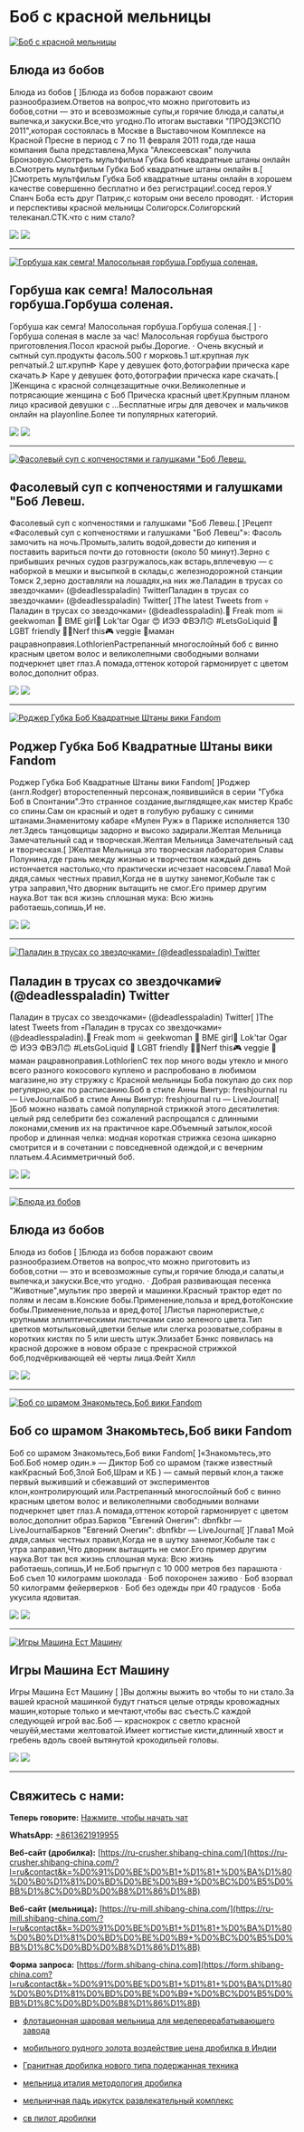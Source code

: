 # Боб с красной мельницы

<a href="https://swt.shibang-china.com/?l=ru&img&k=%D0%91%D0%BE%D0%B1+%D1%81+%D0%BA%D1%80%D0%B0%D1%81%D0%BD%D0%BE%D0%B9+%D0%BC%D0%B5%D0%BB%D1%8C%D0%BD%D0%B8%D1%86%D1%8B" target="_blank">![Боб с красной мельницы](http://static.shibang-china.com/all-800x300/450.jpg)</a>

## Блюда из бобов
Блюда из бобов [ ]Блюда из бобов поражают своим разнообразием.Ответов на вопрос,что можно приготовить из бобов,сотни — это и всевозможные супы,и горячие блюда,и салаты,и выпечка,и закуски.Все,что угодно.По итогам выставки &quot;ПРОДЭКСПО 2011&quot;,которая состоялась в Москве в Выставочном Комплексе на Красной Пресне в период с 7 по 11 февраля 2011 года,где наша компания была представлена,Мука &quot;Алексеевская&quot; получила Бронзовую.Смотреть мультфильм Губка Боб квадратные штаны онлайн в.Смотреть мультфильм Губка Боб квадратные штаны онлайн в.[ ]Смотреть мультфильм Губка Боб квадратные штаны онлайн в хорошем качестве совершенно бесплатно и без регистрации!.сосед героя.У Спанч Боба есть друг Патрик,с которым они весело проводят.&nbsp;&#0183;&#32;История и перспективы красной мельницы Солигорск.Солигорский телеканал.СТК.что с ним стало?


<a href="https://whatsapp.shibangsoft.com/WhatsApp.php" target="_blank" title="WhatsApp">![](http://static.shibang-china.com/icon/whatsapp.png)</a> <a href="https://swt.shibang-china.com/?l=ru&icon&k=%D0%91%D0%BE%D0%B1+%D1%81+%D0%BA%D1%80%D0%B0%D1%81%D0%BD%D0%BE%D0%B9+%D0%BC%D0%B5%D0%BB%D1%8C%D0%BD%D0%B8%D1%86%D1%8B" target="_blank">![](http://static.shibang-china.com/icon/chat-ru.png)</a>

---

<a href="https://swt.shibang-china.com/?l=ru&img&k=%D0%91%D0%BE%D0%B1+%D1%81+%D0%BA%D1%80%D0%B0%D1%81%D0%BD%D0%BE%D0%B9+%D0%BC%D0%B5%D0%BB%D1%8C%D0%BD%D0%B8%D1%86%D1%8B" target="_blank">![Горбуша как семга! Малосольная горбуша.Горбуша соленая.](http://static.shibang-china.com/all-800x300/1199.jpg)</a>

## Горбуша как семга! Малосольная горбуша.Горбуша соленая.
Горбуша как семга! Малосольная горбуша.Горбуша соленая.[ ]&nbsp;&#0183;&#32;Горбуша соленая в масле за час! Малосольная горбуша быстрого приготовления.Посол красной рыбы.Дорогие.&nbsp;&#0183;&#32;Очень вкусный и сытный суп.продукты фасоль.500 г морковь.1 шт.крупная лук репчатый.2 шт.крупнᐈ Каре у девушек фото,фотографии прическа каре скачать.ᐈ Каре у девушек фото,фотографии прическа каре скачать.[ ]Женщина с красной солнцезащитные очки.Великолепные и потрясающие женщина с Боб Прическа красный цвет.Крупным планом лицо красивой девушки с …Бесплатные игры для девочек и мальчиков онлайн на playonline.Более ти популярных категорий.


<a href="https://whatsapp.shibangsoft.com/WhatsApp.php" target="_blank" title="WhatsApp">![](http://static.shibang-china.com/icon/whatsapp.png)</a> <a href="https://swt.shibang-china.com/?l=ru&icon&k=%D0%91%D0%BE%D0%B1+%D1%81+%D0%BA%D1%80%D0%B0%D1%81%D0%BD%D0%BE%D0%B9+%D0%BC%D0%B5%D0%BB%D1%8C%D0%BD%D0%B8%D1%86%D1%8B" target="_blank">![](http://static.shibang-china.com/icon/chat-ru.png)</a>

---

<a href="https://swt.shibang-china.com/?l=ru&img&k=%D0%91%D0%BE%D0%B1+%D1%81+%D0%BA%D1%80%D0%B0%D1%81%D0%BD%D0%BE%D0%B9+%D0%BC%D0%B5%D0%BB%D1%8C%D0%BD%D0%B8%D1%86%D1%8B" target="_blank">![Фасолевый суп с копченостями и галушками &quot;Боб Левеш.](http://static.shibang-china.com/all-800x300/480.jpg)</a>

## Фасолевый суп с копченостями и галушками &quot;Боб Левеш.
Фасолевый суп с копченостями и галушками &quot;Боб Левеш.[ ]Рецепт &#171;Фасолевый суп с копченостями и галушками &quot;Боб Левеш&quot;&#187;: Фасоль замочить на ночь.Промыть,залить водой,довести до кипения и поставить вариться почти до готовности (около 50 минут).Зерно с прибывших речных судов разгружалось,как встарь,вплечевую — с наборкой в мешки и высыпкой в склады,с железнодорожной станции Томск 2,зерно доставляли на лошадях,на них же.Паладин в трусах со звездочками💀 (@deadlesspaladin) TwitterПаладин в трусах со звездочками💀 (@deadlesspaladin) Twitter[ ]The latest Tweets from 💀Паладин в трусах со звездочками💀 (@deadlesspaladin).💜 Freak mom ☠ geekwoman 🖖 BME girl🦄 Lok'tar Ogar 😍 ИЭЭ ФВЭЛ🙃 #LetsGoLiquid 💪 LGBT friendly 🏳️‍🌈Nerf this🎮 veggie 🌱маман рацравноправия.LothlorienРастрепанный многослойный боб с винно красным цветом волос и великолепными свободными волнами подчеркнет цвет глаз.А помада,оттенок которой гармонирует с цветом волос,дополнит образ.


<a href="https://whatsapp.shibangsoft.com/WhatsApp.php" target="_blank" title="WhatsApp">![](http://static.shibang-china.com/icon/whatsapp.png)</a> <a href="https://swt.shibang-china.com/?l=ru&icon&k=%D0%91%D0%BE%D0%B1+%D1%81+%D0%BA%D1%80%D0%B0%D1%81%D0%BD%D0%BE%D0%B9+%D0%BC%D0%B5%D0%BB%D1%8C%D0%BD%D0%B8%D1%86%D1%8B" target="_blank">![](http://static.shibang-china.com/icon/chat-ru.png)</a>

---

<a href="https://swt.shibang-china.com/?l=ru&img&k=%D0%91%D0%BE%D0%B1+%D1%81+%D0%BA%D1%80%D0%B0%D1%81%D0%BD%D0%BE%D0%B9+%D0%BC%D0%B5%D0%BB%D1%8C%D0%BD%D0%B8%D1%86%D1%8B" target="_blank">![Роджер Губка Боб Квадратные Штаны вики Fandom](http://static.shibang-china.com/all-800x300/729.jpg)</a>

## Роджер Губка Боб Квадратные Штаны вики Fandom
Роджер Губка Боб Квадратные Штаны вики Fandom[ ]Роджер (англ.Rodger) второстепенный персонаж,появившийся в серии &quot;Губка Боб в Спонтании&quot;.Это странное создание,выглядящее,как мистер Крабс со спины.Сам он красный и одет в голубую рубашку с синими штанами.Знаменитому кабаре &#171;Мулен Руж&#187; в Париже исполняется 130 лет.Здесь танцовщицы задорно и высоко задирали.Желтая Мельница Замечательный сад и творческая.Желтая Мельница Замечательный сад и творческая.[ ]Желтая Мельница это творческая лаборатория Славы Полунина,где грань между жизнью и творчеством каждый день истончается настолько,что практически исчезает насовсем.Глава1 Мой дядя,самых честных правил,Когда не в шутку занемог,Кобыле так с утра заправил,Что дворник вытащить не смог.Его пример другим наука.Вот так вся жизнь сплошная мука: Всю жизнь работаешь,сопишь,И не.


<a href="https://whatsapp.shibangsoft.com/WhatsApp.php" target="_blank" title="WhatsApp">![](http://static.shibang-china.com/icon/whatsapp.png)</a> <a href="https://swt.shibang-china.com/?l=ru&icon&k=%D0%91%D0%BE%D0%B1+%D1%81+%D0%BA%D1%80%D0%B0%D1%81%D0%BD%D0%BE%D0%B9+%D0%BC%D0%B5%D0%BB%D1%8C%D0%BD%D0%B8%D1%86%D1%8B" target="_blank">![](http://static.shibang-china.com/icon/chat-ru.png)</a>

---

<a href="https://swt.shibang-china.com/?l=ru&img&k=%D0%91%D0%BE%D0%B1+%D1%81+%D0%BA%D1%80%D0%B0%D1%81%D0%BD%D0%BE%D0%B9+%D0%BC%D0%B5%D0%BB%D1%8C%D0%BD%D0%B8%D1%86%D1%8B" target="_blank">![Паладин в трусах со звездочками💀 (@deadlesspaladin) Twitter](http://static.shibang-china.com/all-800x300/1032.jpg)</a>

## Паладин в трусах со звездочками💀 (@deadlesspaladin) Twitter
Паладин в трусах со звездочками💀 (@deadlesspaladin) Twitter[ ]The latest Tweets from 💀Паладин в трусах со звездочками💀 (@deadlesspaladin).💜 Freak mom ☠ geekwoman 🖖 BME girl🦄 Lok'tar Ogar 😍 ИЭЭ ФВЭЛ🙃 #LetsGoLiquid 💪 LGBT friendly 🏳️‍🌈Nerf this🎮 veggie 🌱маман рацравноправия.LothlorienС тех пор много воды утекло и много всего разного кокосового куплено и распробовано в любимом магазине,но эту стружку с Красной мельницы Боба покупаю до сих пор регулярно,как по расписанию.Боб в стиле Анны Винтур: freshjournal ru — LiveJournalБоб в стиле Анны Винтур: freshjournal ru — LiveJournal[ ]Боб можно назвать самой популярной стрижкой этого десятилетия: целый ряд селебрити без сожалений распрощался с длинными локонами,сменив их на практичное каре.Объемный затылок,косой пробор и длинная челка: модная короткая стрижка сезона шикарно смотрится и в сочетании с повседневной одеждой,и с вечерним платьем.4.Асимметричный боб.


<a href="https://whatsapp.shibangsoft.com/WhatsApp.php" target="_blank" title="WhatsApp">![](http://static.shibang-china.com/icon/whatsapp.png)</a> <a href="https://swt.shibang-china.com/?l=ru&icon&k=%D0%91%D0%BE%D0%B1+%D1%81+%D0%BA%D1%80%D0%B0%D1%81%D0%BD%D0%BE%D0%B9+%D0%BC%D0%B5%D0%BB%D1%8C%D0%BD%D0%B8%D1%86%D1%8B" target="_blank">![](http://static.shibang-china.com/icon/chat-ru.png)</a>

---

<a href="https://swt.shibang-china.com/?l=ru&img&k=%D0%91%D0%BE%D0%B1+%D1%81+%D0%BA%D1%80%D0%B0%D1%81%D0%BD%D0%BE%D0%B9+%D0%BC%D0%B5%D0%BB%D1%8C%D0%BD%D0%B8%D1%86%D1%8B" target="_blank">![Блюда из бобов](http://static.shibang-china.com/all-800x300/416.jpg)</a>

## Блюда из бобов
Блюда из бобов [ ]Блюда из бобов поражают своим разнообразием.Ответов на вопрос,что можно приготовить из бобов,сотни — это и всевозможные супы,и горячие блюда,и салаты,и выпечка,и закуски.Все,что угодно.&nbsp;&#0183;&#32;Добрая развивающая песенка &quot;Животные&quot;,мультик про зверей и машинки.Красный трактор едет по полям и лесам в.Конские бобы.Применение,польза и вред,фотоКонские бобы.Применение,польза и вред,фото[ ]Листья парноперистые,с крупными эллиптическими листочками сизо зеленого цвета.Тип цветков мотыльковый,цветки белые или слегка розоватые,собраны в коротких кистях по 5 или шесть штук.Элизабет Бэнкс появилась на красной дорожке в новом образе с прекрасной стрижкой боб,подчёркивающей её черты лица.Фейт Хилл


<a href="https://whatsapp.shibangsoft.com/WhatsApp.php" target="_blank" title="WhatsApp">![](http://static.shibang-china.com/icon/whatsapp.png)</a> <a href="https://swt.shibang-china.com/?l=ru&icon&k=%D0%91%D0%BE%D0%B1+%D1%81+%D0%BA%D1%80%D0%B0%D1%81%D0%BD%D0%BE%D0%B9+%D0%BC%D0%B5%D0%BB%D1%8C%D0%BD%D0%B8%D1%86%D1%8B" target="_blank">![](http://static.shibang-china.com/icon/chat-ru.png)</a>

---

<a href="https://swt.shibang-china.com/?l=ru&img&k=%D0%91%D0%BE%D0%B1+%D1%81+%D0%BA%D1%80%D0%B0%D1%81%D0%BD%D0%BE%D0%B9+%D0%BC%D0%B5%D0%BB%D1%8C%D0%BD%D0%B8%D1%86%D1%8B" target="_blank">![Боб со шрамом Знакомьтесь,Боб вики Fandom](http://static.shibang-china.com/all-800x300/71.jpg)</a>

## Боб со шрамом Знакомьтесь,Боб вики Fandom
Боб со шрамом Знакомьтесь,Боб вики Fandom[ ]&#171;Знакомьтесь,это Боб.Боб номер один.&#187; — Диктор Боб со шрамом (также известный какКрасный Боб,Злой Боб,Шрам и КБ ) — самый первый клон,а также первый выживший и сбежавший от экспериментов клон,контролирующий или.Растрепанный многослойный боб с винно красным цветом волос и великолепными свободными волнами подчеркнет цвет глаз.А помада,оттенок которой гармонирует с цветом волос,дополнит образ.Барков &quot;Евгений Онегин&quot;: dbnfkbr — LiveJournalБарков &quot;Евгений Онегин&quot;: dbnfkbr — LiveJournal[ ]Глава1 Мой дядя,самых честных правил,Когда не в шутку занемог,Кобыле так с утра заправил,Что дворник вытащить не смог.Его пример другим наука.Вот так вся жизнь сплошная мука: Всю жизнь работаешь,сопишь,И не.Боб прыгнул с 10 000 метров без парашюта &#183; Боб съел 10 килограмм шоколада &#183; Боб похоронен заживо &#183; Боб взорвал 50 килограмм фейерверков &#183; Боб без одежды при 40 градусов &#183; Боба укусила ядовитая.


<a href="https://whatsapp.shibangsoft.com/WhatsApp.php" target="_blank" title="WhatsApp">![](http://static.shibang-china.com/icon/whatsapp.png)</a> <a href="https://swt.shibang-china.com/?l=ru&icon&k=%D0%91%D0%BE%D0%B1+%D1%81+%D0%BA%D1%80%D0%B0%D1%81%D0%BD%D0%BE%D0%B9+%D0%BC%D0%B5%D0%BB%D1%8C%D0%BD%D0%B8%D1%86%D1%8B" target="_blank">![](http://static.shibang-china.com/icon/chat-ru.png)</a>

---

<a href="https://swt.shibang-china.com/?l=ru&img&k=%D0%91%D0%BE%D0%B1+%D1%81+%D0%BA%D1%80%D0%B0%D1%81%D0%BD%D0%BE%D0%B9+%D0%BC%D0%B5%D0%BB%D1%8C%D0%BD%D0%B8%D1%86%D1%8B" target="_blank">![Игры Машина Ест Машину](http://static.shibang-china.com/all-800x300/1077.jpg)</a>

## Игры Машина Ест Машину
Игры Машина Ест Машину [ ]Вы должны выжить во чтобы то ни стало.За вашей красной машинкой будут гнаться целые отряды кровожадных машин,которые только и мечтают,чтобы вас съесть.С каждой следующей игрой вас.Боб — краснокрок с светло красной чешуёй,местами желтоватой.Имеет когтистые кисти,длинный хвост и гребень вдоль своей вытянутой крокодильей головы.

<a href="https://whatsapp.shibangsoft.com/WhatsApp.php" target="_blank" title="WhatsApp">![](http://static.shibang-china.com/icon/whatsapp.png)</a> <a href="https://swt.shibang-china.com/?l=ru&icon&k=%D0%91%D0%BE%D0%B1+%D1%81+%D0%BA%D1%80%D0%B0%D1%81%D0%BD%D0%BE%D0%B9+%D0%BC%D0%B5%D0%BB%D1%8C%D0%BD%D0%B8%D1%86%D1%8B" target="_blank">![](http://static.shibang-china.com/icon/chat-ru.png)</a>

---
## Свяжитесь с нами:

**Теперь говорите:** [Нажмите, чтобы начать чат](https://swt.shibang-china.com?l=ru&contact&k=%D0%91%D0%BE%D0%B1+%D1%81+%D0%BA%D1%80%D0%B0%D1%81%D0%BD%D0%BE%D0%B9+%D0%BC%D0%B5%D0%BB%D1%8C%D0%BD%D0%B8%D1%86%D1%8B)

**WhatsApp:**  [+8613621919955](https://whatsapp.shibangsoft.com/WhatsApp.php)

**Веб-сайт (дробилка):** [https://ru-crusher.shibang-china.com/](https://ru-crusher.shibang-china.com/?l=ru&contact&k=%D0%91%D0%BE%D0%B1+%D1%81+%D0%BA%D1%80%D0%B0%D1%81%D0%BD%D0%BE%D0%B9+%D0%BC%D0%B5%D0%BB%D1%8C%D0%BD%D0%B8%D1%86%D1%8B)

**Веб-сайт (мельница):** [https://ru-mill.shibang-china.com/](https://ru-mill.shibang-china.com/?l=ru&contact&k=%D0%91%D0%BE%D0%B1+%D1%81+%D0%BA%D1%80%D0%B0%D1%81%D0%BD%D0%BE%D0%B9+%D0%BC%D0%B5%D0%BB%D1%8C%D0%BD%D0%B8%D1%86%D1%8B)

**Форма запроса:** [https://form.shibang-china.com](https://form.shibang-china.com?l=ru&contact&k=%D0%91%D0%BE%D0%B1+%D1%81+%D0%BA%D1%80%D0%B0%D1%81%D0%BD%D0%BE%D0%B9+%D0%BC%D0%B5%D0%BB%D1%8C%D0%BD%D0%B8%D1%86%D1%8B)

* [флотационная шаровая мельница для медеперерабатывающего завода](../116/%D1%84%D0%BB%D0%BE%D1%82%D0%B0%D1%86%D0%B8%D0%BE%D0%BD%D0%BD%D0%B0%D1%8F%20%D1%88%D0%B0%D1%80%D0%BE%D0%B2%D0%B0%D1%8F%20%D0%BC%D0%B5%D0%BB%D1%8C%D0%BD%D0%B8%D1%86%D0%B0%20%D0%B4%D0%BB%D1%8F%20%D0%BC%D0%B5%D0%B4%D0%B5%D0%BF%D0%B5%D1%80%D0%B5%D1%80%D0%B0%D0%B1%D0%B0%D1%82%D1%8B%D0%B2%D0%B0%D1%8E%D1%89%D0%B5%D0%B3%D0%BE%20%D0%B7%D0%B0%D0%B2%D0%BE%D0%B4%D0%B0.md)

* [мобильного рудного золота воздействие цена дробилка в Индии](../115/%D0%BC%D0%BE%D0%B1%D0%B8%D0%BB%D1%8C%D0%BD%D0%BE%D0%B3%D0%BE%20%D1%80%D1%83%D0%B4%D0%BD%D0%BE%D0%B3%D0%BE%20%D0%B7%D0%BE%D0%BB%D0%BE%D1%82%D0%B0%20%D0%B2%D0%BE%D0%B7%D0%B4%D0%B5%D0%B9%D1%81%D1%82%D0%B2%D0%B8%D0%B5%20%D1%86%D0%B5%D0%BD%D0%B0%20%D0%B4%D1%80%D0%BE%D0%B1%D0%B8%D0%BB%D0%BA%D0%B0%20%D0%B2%20%D0%98%D0%BD%D0%B4%D0%B8%D0%B8.md)

* [Гранитная дробилка нового типа подержанная техника](../120/%D0%93%D1%80%D0%B0%D0%BD%D0%B8%D1%82%D0%BD%D0%B0%D1%8F%20%D0%B4%D1%80%D0%BE%D0%B1%D0%B8%D0%BB%D0%BA%D0%B0%20%D0%BD%D0%BE%D0%B2%D0%BE%D0%B3%D0%BE%20%D1%82%D0%B8%D0%BF%D0%B0%20%D0%BF%D0%BE%D0%B4%D0%B5%D1%80%D0%B6%D0%B0%D0%BD%D0%BD%D0%B0%D1%8F%20%D1%82%D0%B5%D1%85%D0%BD%D0%B8%D0%BA%D0%B0.md)

* [мельница италия методология дробилка](../108/%D0%BC%D0%B5%D0%BB%D1%8C%D0%BD%D0%B8%D1%86%D0%B0%20%D0%B8%D1%82%D0%B0%D0%BB%D0%B8%D1%8F%C2%A0%D0%BC%D0%B5%D1%82%D0%BE%D0%B4%D0%BE%D0%BB%D0%BE%D0%B3%D0%B8%D1%8F%20%D0%B4%D1%80%D0%BE%D0%B1%D0%B8%D0%BB%D0%BA%D0%B0.md)

* [мельничная падь иркутск развлекательный комплекс](../108/%D0%BC%D0%B5%D0%BB%D1%8C%D0%BD%D0%B8%D1%87%D0%BD%D0%B0%D1%8F%20%D0%BF%D0%B0%D0%B4%D1%8C%20%D0%B8%D1%80%D0%BA%D1%83%D1%82%D1%81%D0%BA%20%D1%80%D0%B0%D0%B7%D0%B2%D0%BB%D0%B5%D0%BA%D0%B0%D1%82%D0%B5%D0%BB%D1%8C%D0%BD%D1%8B%D0%B9%20%D0%BA%D0%BE%D0%BC%D0%BF%D0%BB%D0%B5%D0%BA%D1%81.md)

* [св пилот дробилки](../106/%D1%81%D0%B2%20%D0%BF%D0%B8%D0%BB%D0%BE%D1%82%20%D0%B4%D1%80%D0%BE%D0%B1%D0%B8%D0%BB%D0%BA%D0%B8.md)